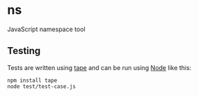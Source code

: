 # ns

JavaScript namespace tool

## Testing

Tests are written using [tape][tape-github] and can be run using [Node][node-website] like this:

```
npm install tape
node test/test-case.js
```

[tape-github]: https://github.com/substack/tape
[node-website]: https://nodejs.org